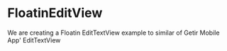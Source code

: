 # FloatinEditView
We are creating a Floatin EditTextView example to similar of Getir Mobile App' EditTextView
